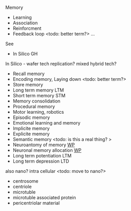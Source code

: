 Memory
* Learning
* Association
* Reinforcment
* Feedback loop <todo: better term?>
...

See
* In Silico GH

In Silico - wafer tech replication? mixed hybrid tech?
* Recall memory
* Encoding memory, Laying down <todo: better term?>
* Store memory
* Long term memory LTM
* Short term memory STM
* Memory consolidation
* Procedural memory
* Motor learning, robotics
* Episodic memory
* Emotional learning and memory 
* Implicite memory
* Explicite memory
* Semantic memory <todo: is this a real thing? >
* Neuroantomy of memory [WP](https://en.wikipedia.org/wiki/Neuroanatomy_of_memory)
* Neuronal memory allocation [WP](https://en.wikipedia.org/wiki/Neuronal_memory_allocation)
* Long term potentiation LTM
* Long term depression LTD

also nano? intra cellular <todo: move to nano?>
* centrosome
* centriole
* microtuble
* microtuble associated protein
* pericentriolar material

